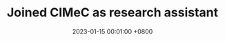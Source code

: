 ---
title:          Joined CIMeC as research assistant
date:           2023-01-15 00:01:00 +0800

headline: >-
  Happy to join <a href="https://webapps.unitn.it/du/en/Persona/PER0048943/Curriculum" target="_blank">Uri Hasson</a>'s lab at <a href="https://www.cimec.unitn.it/en" target="_blank">CIMeC</a> as a research assistant after collaborating with them for my internship and master's thesis!
# cover:          assets/images/covers/cover1.jpg

# links:
#   Paper: https://arxiv.org/abs/2405.20846
---